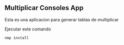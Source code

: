 ## Multiplicar  Consoles App

Esta es una aplicacion para generar tablas de multiplicar 

Ejecutar este comando 

``` 
nmp install
```
